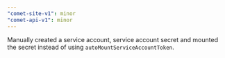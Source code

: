 ```yaml
---
"comet-site-v1": minor
"comet-api-v1": minor
---
```


Manually created a service account, service account secret and mounted the secret instead of using `autoMountServiceAccountToken`.
